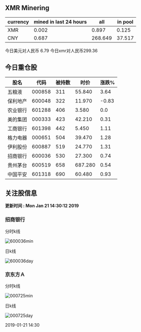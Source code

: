## XMR Minering

|currency|mined in last 24 hours|all|in pool|
|---|---|---|---|
|XMR|0.002|0.897|0.125|
|CNY|0.687|268.649|37.517|

今日美元对人民币 6.79	今日xmr对人民币299.36


## 今日重仓股 

|股名|代码|被持数|时价|涨跌%|
|---|---|---|---|---|
|五粮液|000858|311|55.840|3.64|
|保利地产|600048|322|11.970|-0.83|
|农业银行|601288|406|3.580|0.0|
|美的集团|000333|423|42.210|0.31|
|工商银行|601398|442|5.450|1.11|
|格力电器|000651|504|39.470|1.28|
|伊利股份|600887|519|24.770|1.31|
|招商银行|600036|530|27.300|0.74|
|贵州茅台|600519|658|687.280|0.54|
|中国平安|601318|690|60.480|0.93|

## 关注股信息
**更新时间 : Mon Jan 21 14:30:12 2019**
### 招商银行 
分时k线

![600036min](http://image.sinajs.cn/newchart/min/n/sh600036.gif)

日k线

![600036day](http://image.sinajs.cn/newchart/daily/n/sh600036.gif)

### 京东方Ａ 
分时k线

![000725min](http://image.sinajs.cn/newchart/min/n/sz000725.gif)

日k线

![000725day](http://image.sinajs.cn/newchart/daily/n/sz000725.gif)

2019-01-21 14:30